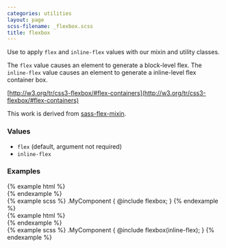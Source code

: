 ```yaml
---
categories: utilities
layout: page
scss-filename: _flexbox.scss
title: flexbox
---
```

Use to apply `flex` and `inline-flex` values with our mixin and utility classes.

The `flex` value causes an element to generate a block-level flex. The `inline-flex` value causes an element to generate a inline-level flex container box.

[http://w3.org/tr/css3-flexbox/#flex-containers](http://w3.org/tr/css3-flexbox/#flex-containers)

This work is derived from [sass-flex-mixin](https://github.com/mastastealth/sass-flex-mixin).

### Values
* `flex` (default, argument not required)
* `inline-flex`

### Examples
<div class="DocsExample DocsExample--grouped DocsExample--render--hidden">
{% example html %}
<div class="u-flexbox"></div>
{% endexample %}
</div>

<div class="DocsExample DocsExample--render--hidden">
{% example scss %}
.MyComponent {
  @include flexbox;
}
{% endexample %}
</div>


<div class="DocsExample DocsExample--grouped DocsExample--render--hidden">
{% example html %}
<div class="u-inline-flexbox"></div>
{% endexample %}
</div>

<div class="DocsExample DocsExample--render--hidden">
{% example scss %}
.MyComponent {
  @include flexbox(inline-flex);
}
{% endexample %}
</div>
